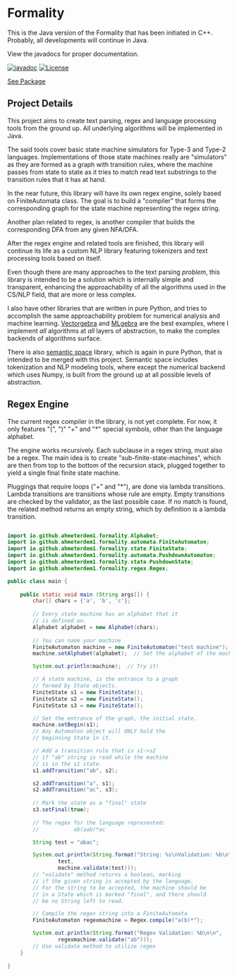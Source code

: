 # Formality

This is the Java version of the Formality that has been initiated in C++. Probably, 
all developments will continue in Java.

View the javadocs for proper documentation.

[![javadoc](https://javadoc.io/badge2/io.github.ahmeterdem1/formality/javadoc.svg)](https://javadoc.io/doc/io.github.ahmeterdem1/formality)
[![License](https://img.shields.io/badge/License-Apache_2.0-blue.svg)](https://opensource.org/licenses/Apache-2.0)

[See Package](https://central.sonatype.com/artifact/io.github.ahmeterdem1/formality/)

## Project Details

This project aims to create text parsing, regex and language processing tools from the 
ground up. All underlying algorithms will be implemented in Java. 

The said tools cover basic state machine simulators for Type-3 and Type-2 languages.
Implementations of those state machines really are "simulators" as they are formed
as a graph with transition rules, where the machine passes from state to state as
it tries to match read text substrings to the transition rules that it has at hand.

In the near future, this library will have its own regex engine, solely based on
FiniteAutomata class. The goal is to build a "compiler" that forms the corresponding
graph for the state machine representing the regex string.

Another plan related to regex, is another compiler that builds the corresponding DFA
from any given NFA/DFA. 

After the regex engine and related tools are finished, this library will continue its 
life as a custom NLP library featuring tokenizers and text processing tools based on 
itself. 

Even though there are many approaches to the text parsing *problem*, this library
is intended to be a solution which is internally simple and transparent, enhancing
the approachability of all the algorithms used in the CS/NLP field, that are more or
less complex. 

I also have other libraries that are written in pure Python, and tries to accomplish
the same approachability problem for numerical analysis and machine learning. 
[Vectorgebra](https://github.com/ahmeterdem1/Vector)
and [MLgebra](https://github.com/ahmeterdem1/ml) 
are the best examples, where I implement *all* algorithms at *all*
layers of abstraction, to make the complex backends of algorithms surface.

There is also [semantic space](https://github.com/ahmeterdem1/semantic-space) 
library, which is again in pure Python, that is 
intended to be merged with this project. Semantic space includes tokenization and
NLP modeling tools, where except the numerical backend which uses Numpy, is built
from the ground up at all possible levels of abstraction.

## Regex Engine

The current regex compiler in the library, is not yet complete. For now, it only features
"(", ")" "+" and "*" special symbols, other than the language alphabet. 

The engine works recursively. Each subclause in a regex string, must also be a regex.
The main idea is to create "sub-finite-state-machines", which are then from top to the bottom of the
recursion stack, plugged together to yield a single final finite state machine.

Pluggings that require loops ("+" and "*"), are done via lambda transitions. Lambda transitions
are transitions whose rule are empty. Empty transitions are checked by the validator, as the
last possible case. If no match is found, the related method returns an empty string, which
by definition is a lambda transition.

 
````java

import io.github.ahmeterdem1.formality.Alphabet;
import io.github.ahmeterdem1.formality.automata.FiniteAutomaton;
import io.github.ahmeterdem1.formality.state.FiniteState;
import io.github.ahmeterdem1.formality.automata.PushdownAutomaton;
import io.github.ahmeterdem1.formality.state.PushdownState;
import io.github.ahmeterdem1.formality.regex.Regex;

public class main {
    
    public static void main (String args[]) {
        char[] chars = {'a', 'b', 'c'};
        
        // Every state machine has an alphabet that it
        // is defined on.
        Alphabet alphabet = new Alphabet(chars);
        
        // You can name your machine
        FiniteAutomaton machine = new FiniteAutomaton("test machine");
        machine.setAlphabet(alphabet);  // Set the alphabet of the machine

        System.out.println(machine);  // Try it!

        // A state machine, is the entrance to a graph
        // formed by State objects.
        FiniteState s1 = new FiniteState();
        FiniteState s2 = new FiniteState();
        FiniteState s3 = new FiniteState();

        // Set the entrance of the graph, the initial state.
        machine.setBegin(s1);
        // Any Automaton object will ONLY hold the
        // beginning State in it.

        // Add a transition rule that is s1->s2 
        // if "ab" string is read while the machine
        // is in the s1 state.
        s1.addTransition("ab", s2);

        s2.addTransition("a", s1);
        s2.addTransition("ac", s3);
        
        // Mark the state as a "final" state
        s3.setFinal(true);
        
        // The regex for the language represented:
        //           ab(aab)*ac

        String test = "abac";

        System.out.println(String.format("String: %s\nValidation: %b\n",
                test,
                machine.validate(test)));
        // "validate" method returns a boolean, marking
        // if the given string is accepted by the language.
        // For the string to be accepted, the machine should be 
        // in a State which is marked "final", and there should
        // be no String left to read.

        // Compile the regex string into a FiniteAutomata
        FiniteAutomaton regexmachine = Regex.compile("a(b)*");

        System.out.println(String.format("Regex Validation: %b\n\n",
                regexmachine.validate("ab")));
        // Use validate method to utilize regex
    }
    
}

````



